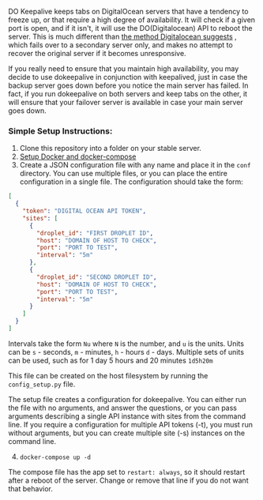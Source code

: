 DO Keepalive keeps tabs on DigitalOcean servers that have a tendency to freeze up, or that require a high degree of
availability. It will check if a given port is open, and if it isn't, it will use the DO(Digitalocean) API to reboot the
server. This is much different
than [the method Digitalocean suggests](https://www.digitalocean.com/community/tutorials/how-to-set-up-highly-available-web-servers-with-keepalived-and-floating-ips-on-ubuntu-14-04)
, which fails over to a secondary server only, and makes no attempt to recover the original server if it becomes
unresponsive.

If you really need to ensure that you maintain high availability, you may decide to use dokeepalive in conjunction with
keepalived, just in case the backup server goes down before you notice the main server has failed. In fact, if you run
dokeepalive on both servers and keep tabs on the other, it will ensure that your failover server is available in case
your main server goes down.

### Simple Setup Instructions:

1. Clone this repository into a folder on your stable server.
2. [Setup Docker and docker-compose](https://www.digitalocean.com/community/tutorials/how-to-install-and-use-docker-compose-on-ubuntu-20-04)
3. Create a JSON configuration file with any name and place it in the `conf` directory. You can use multiple files, or
   you can place the entire configuration in a single file. The configuration should take the form:

```json
[
  {
    "token": "DIGITAL OCEAN API TOKEN",
    "sites": [
      {
        "droplet_id": "FIRST DROPLET ID",
        "host": "DOMAIN OF HOST TO CHECK",
        "port": "PORT TO TEST",
        "interval": "5m"
      },
      {
        "droplet_id": "SECOND DROPLET ID",
        "host": "DOMAIN OF HOST TO CHECK",
        "port": "PORT TO TEST",
        "interval": "5m"
      }
    ]
  }
]
```

Intervals take the form `Nu` where `N` is the number, and `u` is the units. Units can be `s` - seconds, `m` -
minutes, `h` - hours `d` - days. Multiple sets of units can be used, such as for 1 day 5 hours and 20 minutes `1d5h20m`

This file can be created on the host filesystem by running the `config_setup.py` file.

The setup file creates a configuration for dokeepalive. You can either run the file with no arguments, and answer the
questions, or you can pass arguments describing a single API instance with sites from the command line. If you require a
configuration for multiple API tokens (-t), you must run without arguments, but you can create multiple site (-s)
instances on the command line.

4. `docker-compose up -d`

The compose file has the app set to `restart: always`, so it should restart after a reboot of the server. Change or
remove that line if you do not want that behavior.